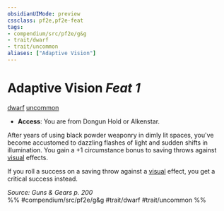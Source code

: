 ```yaml
---
obsidianUIMode: preview
cssclass: pf2e,pf2e-feat
tags:
- compendium/src/pf2e/g&g
- trait/dwarf
- trait/uncommon
aliases: ["Adaptive Vision"]
---
```

# Adaptive Vision  *Feat 1*  
[dwarf](dwarf.md "Dwarf Ancestry & Heritage Trait")  [uncommon](uncommon.md "Uncommon Rarity Trait")  

- **Access**: You are from Dongun Hold or Alkenstar.

After years of using black powder weaponry in dimly lit spaces, you've become accustomed to dazzling flashes of light and sudden shifts in illumination. You gain a +1 circumstance bonus to saving throws against [visual](visual.md "Visual Effect Trait") effects.

If you roll a success on a saving throw against a [visual](visual.md "Visual Effect Trait") effect, you get a critical success instead.

*Source: Guns & Gears p. 200*  
%% #compendium/src/pf2e/g&g #trait/dwarf #trait/uncommon %%